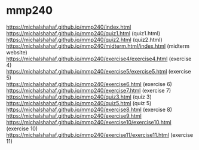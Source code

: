 # mmp240
https://michalshahaf.github.io/mmp240/index.html <br>
 https://michalshahaf.github.io/mmp240/quiz1.html (quiz1.html)<br>
  https://michalshahaf.github.io/mmp240/quiz2.html (quiz2.html)<br>
https://michalshahaf.github.io/mmp240/midterm.html/index.html (midterm website)<br>
https://michalshahaf.github.io/mmp240/exercise4/exercise4.html (exercise 4)<br>
https://michalshahaf.github.io/mmp240/exercise5/exercise5.html (exercise 5)<br>
https://michalshahaf.github.io/mmp240/exercise6.html (exercise 6) <br>
https://michalshahaf.github.io/mmp240/exercise7.html (exercise 7) <br>
https://michalshahaf.github.io/mmp240/quiz3.html (quiz 3) <br>
https://michalshahaf.github.io/mmp240/quiz5.html (quiz 5) <br>
https://michalshahaf.github.io/mmp240/exercise8.html (exercise 8) <br>
https://michalshahaf.github.io/mmp240/exercise9.html <br>
https://michalshahaf.github.io/mmp240/exercise10/exercise10.html (exercise 10) <br>
https://michalshahaf.github.io/mmp240/exercise11/exercise11.html (exercise 11)
